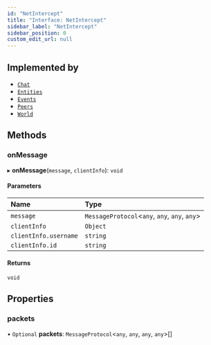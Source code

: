 ```yaml
---
id: "NetIntercept"
title: "Interface: NetIntercept"
sidebar_label: "NetIntercept"
sidebar_position: 0
custom_edit_url: null
---
```


## Implemented by

- [`Chat`](../classes/Chat.md)
- [`Entities`](../classes/Entities.md)
- [`Events`](../classes/Events.md)
- [`Peers`](../classes/Peers.md)
- [`World`](../classes/World.md)

## Methods

### onMessage

▸ **onMessage**(`message`, `clientInfo`): `void`

#### Parameters

| Name | Type |
| :------ | :------ |
| `message` | `MessageProtocol`<`any`, `any`, `any`, `any`\> |
| `clientInfo` | `Object` |
| `clientInfo.username` | `string` |
| `clientInfo.id` | `string` |

#### Returns

`void`

## Properties

### packets

• `Optional` **packets**: `MessageProtocol`<`any`, `any`, `any`, `any`\>[]
